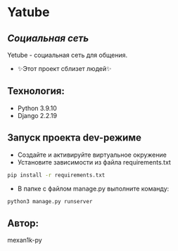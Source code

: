 # Yatube
## _Социальная сеть_

Yetube - социальная сеть для общения.

- ✨Этот проект сблизет людей✨
## Технология:
- Python 3.9.10
- Django 2.2.19

## Запуск проекта dev-режиме

- Создайте и активируйте виртуальное окружение
- Установите зависимости из файла requirements.txt
```sh
pip install -r requirements.txt
```
- В папке с файлом manage.py выполните команду:
```sh
python3 manage.py runserver
```
## Автор:
mexan1k-py